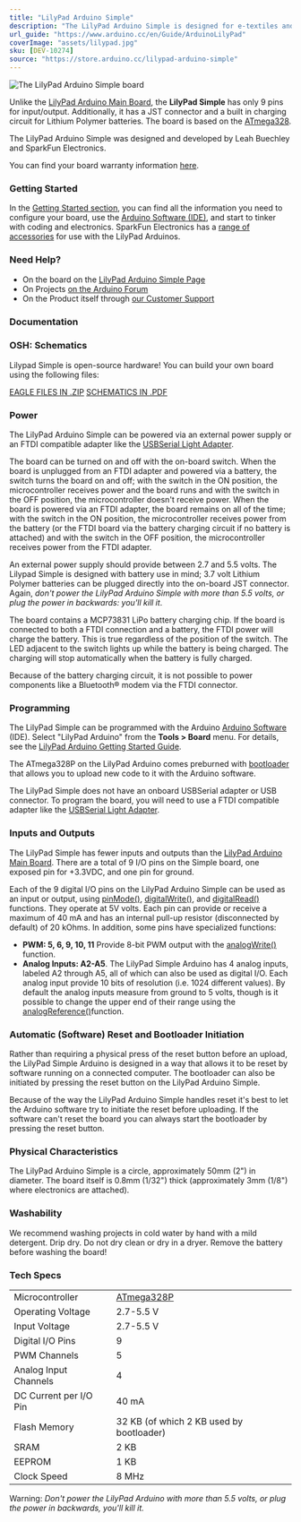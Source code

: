 ```yaml
---
title: "LilyPad Arduino Simple"
description: "The LilyPad Arduino Simple is designed for e-textiles and wearables projects. It can be sewn to fabric and similarly mounted power supplies, sensors and actuators with conductive thread."
url_guide: "https://www.arduino.cc/en/Guide/ArduinoLilyPad"
coverImage: "assets/lilypad.jpg"
sku: [DEV-10274]
source: "https://store.arduino.cc/lilypad-arduino-simple"
---
```


![The LilyPad Arduino Simple board](./assets/lilypad.jpg)

Unlike the [LilyPad Arduino Main Board](https://www.arduino.cc/en/Main/ArduinoBoardLilyPad), the **LilyPad Simple** has only 9 pins for input/output. Additionally, it has a JST connector and a built in charging circuit for Lithium Polymer batteries. The board is based on the [ATmega328](http://www.atmel.com/assets/Atmel-8271-8-bit-AVR-Microcontroller-ATmega48A-48PA-88A-88PA-168A-168PA-328-328P_datasheet_Complete.pdf).

The LilyPad Arduino Simple was designed and developed by Leah Buechley and SparkFun Electronics.

You can find your board warranty information [here](https://www.arduino.cc/en/Main/warranty).

### Getting Started

In the [Getting Started section](https://www.arduino.cc/en/Guide/ArduinoLilyPad), you can find all the information you need to configure your board, use the [Arduino Software (IDE)](https://www.arduino.cc/en/Main/Software), and start to tinker with coding and electronics. SparkFun Electronics has a [range of accessories](http://www.sparkfun.com/commerce/categories.php?c=135) for use with the LilyPad Arduinos.

### Need Help?

* On the board on the [LilyPad Arduino Simple Page](http://lilypadarduino.org/?p=149)
* On Projects [on the Arduino Forum](https://forum.arduino.cc/index.php?board=3.0)
* On the Product itself through [our Customer Support](https://support.arduino.cc/hc)

### Documentation

### OSH: Schematics

Lilypad Simple is open-source hardware! You can build your own board using the following files:

[EAGLE FILES IN .ZIP](http://dlnmh9ip6v2uc.cloudfront.net/datasheets/Dev/LilyPad/LilyPad-Simple-v25.zip)
[SCHEMATICS IN .PDF](http://dlnmh9ip6v2uc.cloudfront.net/datasheets/Dev/LilyPad/LilyPad-Simple-v25.pdf)

### Power

The LilyPad Arduino Simple can be powered via an external power supply or an FTDI compatible adapter like the [USBSerial Light Adapter](https://www.arduino.cc/en/Main/USBSerial).

The board can be turned on and off with the on-board switch. When the board is unplugged from an FTDI adapter and powered via a battery, the switch turns the board on and off; with the switch in the ON position, the microcontroller receives power and the board runs and with the switch in the OFF position, the microcontroller doesn't receive power. When the board is powered via an FTDI adapter, the board remains on all of the time; with the switch in the ON position, the microcontroller receives power from the battery (or the FTDI board via the battery charging circuit if no battery is attached) and with the switch in the OFF position, the microcontroller receives power from the FTDI adapter.

An external power supply should provide between 2.7 and 5.5 volts. The Lilypad Simple is designed with battery use in mind; 3.7 volt Lithium Polymer batteries can be plugged directly into the on-board JST connector. Again, *don't power the LilyPad Arduino Simple with more than 5.5 volts, or plug the power in backwards: you'll kill it*.

The board contains a MCP73831 LiPo battery charging chip. If the board is connected to both a FTDI connection and a battery, the FTDI power will charge the battery. This is true regardless of the position of the switch. The LED adjacent to the switch lights up while the battery is being charged. The charging will stop automatically when the battery is fully charged.

Because of the battery charging circuit, it is not possible to power components like a Bluetooth® modem via the FTDI connector.

### Programming

The LilyPad Simple can be programmed with the Arduino [Arduino Software](https://www.arduino.cc/en/Main/Software) (IDE). Select "LilyPad Arduino" from the **Tools > Board** menu. For details, see the [LilyPad Arduino Getting Started Guide](https://www.arduino.cc/en/Guide/ArduinoLilyPad).

The ATmega328P on the LilyPad Arduino comes preburned with [bootloader](https://www.arduino.cc/en/Hacking/Bootloader?from=Tutorial.Bootloader) that allows you to upload new code to it with the Arduino software.

The LilyPad Simple does not have an onboard USBSerial adapter or USB connector. To program the board, you will need to use a FTDI compatible adapter like the [USBSerial Light Adapter](https://docs.arduino.cc/retired/boards/arduino-usb-2-serial-micro).

### Inputs and Outputs

The LilyPad Simple has fewer inputs and outputs than the [LilyPad Arduino Main Board](https://www.arduino.cc/en/Main/ArduinoBoardLilyPad). There are a total of 9 I/O pins on the Simple board, one exposed pin for +3.3VDC, and one pin for ground.

Each of the 9 digital I/O pins on the LilyPad Arduino Simple can be used as an input or output, using [pinMode()](https://www.arduino.cc/reference/en/language/functions/digital-io/pinmode/), [digitalWrite()](https://www.arduino.cc/en/Reference/DigitalWrite), and [digitalRead()](https://www.arduino.cc/reference/en/language/functions/digital-io/digitalread/) functions. They operate at 5V volts. Each pin can provide or receive a maximum of 40 mA and has an internal pull-up resistor (disconnected by default) of 20 kOhms. In addition, some pins have specialized functions:

* **PWM: 5, 6, 9, 10, 11** Provide 8-bit PWM output with the [analogWrite()](https://www.arduino.cc/en/Reference/AnalogWrite) function.
* **Analog Inputs: A2-A5**. The LilyPad Simple Arduino has 4 analog inputs, labeled A2 through A5, all of which can also be used as digital I/O. Each analog input provide 10 bits of resolution (i.e. 1024 different values). By default the analog inputs measure from ground to 5 volts, though is it possible to change the upper end of their range using the [analogReference()](https://www.arduino.cc/reference/en/language/functions/analog-io/analogreference/)function.

### Automatic (Software) Reset and Bootloader Initiation

Rather than requiring a physical press of the reset button before an upload, the LilyPad Simple Arduino is designed in a way that allows it to be reset by software running on a connected computer. The bootloader can also be initiated by pressing the reset button on the LilyPad Arduino Simple.

Because of the way the LilyPad Arduino Simple handles reset it's best to let the Arduino software try to initiate the reset before uploading. If the software can't reset the board you can always start the bootloader by pressing the reset button.

### Physical Characteristics

The LilyPad Arduino Simple is a circle, approximately 50mm (2") in diameter. The board itself is 0.8mm (1/32") thick (approximately 3mm (1/8") where electronics are attached).

### Washability

We recommend washing projects in cold water by hand with a mild detergent. Drip dry. Do not dry clean or dry in a dryer. Remove the battery before washing the board!

### Tech Specs


|                        |                                                                                                                    |
| ---------------------- | ------------------------------------------------------------------------------------------------------------------ |
| Microcontroller        | [ATmega328P](http://ww1.microchip.com/downloads/en/DeviceDoc/ATmega48A-PA-88A-PA-168A-PA-328-P-DS-DS40002061A.pdf) |
| Operating Voltage      | 2.7-5.5 V                                                                                                          |
| Input Voltage          | 2.7-5.5 V                                                                                                          |
| Digital I/O Pins       | 9                                                                                                                  |
| PWM Channels           | 5                                                                                                                  |
| Analog Input Channels  | 4                                                                                                                  |
| DC Current per I/O Pin | 40 mA                                                                                                              |
| Flash Memory           | 32 KB (of which 2 KB used by bootloader)                                                                           |
| SRAM                   | 2 KB                                                                                                               |
| EEPROM                 | 1 KB                                                                                                               |
| Clock Speed            | 8 MHz                                                                                                              |

Warning: *Don't power the LilyPad Arduino with more than 5.5 volts, or plug the power in backwards, you'll kill it.*